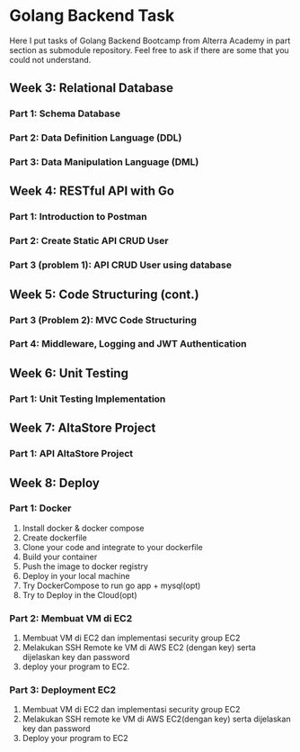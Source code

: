 # Golang Backend Task 
Here I put tasks of Golang Backend Bootcamp from Alterra Academy in part section as submodule repository. 
Feel free to ask if there are some that you could not understand.

## Week 3: Relational Database 
### Part 1: Schema Database
### Part 2: Data Definition Language (DDL)
### Part 3: Data Manipulation Language (DML)

## Week 4: RESTful API with Go
### Part 1: Introduction to Postman
### Part 2: Create Static API CRUD User
### Part 3 (problem 1): API CRUD User using database

## Week 5: Code Structuring (cont.)
### Part 3 (Problem 2): MVC Code Structuring
### Part 4: Middleware, Logging and JWT Authentication

## Week 6: Unit Testing
### Part 1: Unit Testing Implementation

## Week 7: AltaStore Project
### Part 1: API AltaStore Project

## Week 8: Deploy
### Part 1: Docker
1. Install docker & docker compose
2. Create dockerfile
3. Clone your code and integrate to your dockerfile
4. Build your container
5. Push the image to docker registry
6. Deploy in your local machine
7. Try DockerCompose to run go app + mysql(opt)
8. Try to Deploy in the Cloud(opt)

### Part 2: Membuat VM di EC2 
1. Membuat VM di EC2 dan implementasi security group EC2
2. Melakukan SSH Remote ke VM di AWS EC2 (dengan key) serta dijelaskan key dan password
3. deploy your program to EC2.

### Part 3: Deployment EC2
1. Membuat VM di EC2 dan implementasi security group EC2
2. Melakukan SSH remote ke VM di AWS EC2(dengan key) serta dijelaskan key dan password
3. Deploy your program to EC2
